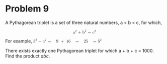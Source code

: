# Problem 9

A Pythagorean triplet is a set of three natural numbers, a < b < c, for which,

<math xmlns="http://www.w3.org/1998/Math/MathML" display="block">
  <msup>
    <mn>a</mn>
    <mn>2</mn>
  </msup>
  <mo>+</mo>
  <msup>
    <mn>b</mn>
    <mn>2</mn>
  </msup>
  <mo>=</mo>
  <msup>
    <mn>c</mn>
    <mn>2</mn>
  </msup>
</math>

For example, 
<math xmlns="http://www.w3.org/1998/Math/MathML">
  <msup>
    <mn>3</mn>
    <mn>2</mn>
  </msup>
  <mo>+</mo>
  <msup>
    <mn>4</mn>
    <mn>2</mn>
  </msup>
  <mo>=</mo>
  <mo> </mo>
  <mo>9</mo>
  <mo>+</mo>
  <mo>16</mo>
  <mo> </mo>
  <mo>=</mo>
  <mo> </mo>
  <mo>25</mo>
  <mo> </mo>
  <mo>=</mo>
  <msup>
    <mn>5</mn>
    <mn>2</mn>
  </msup>
</math>

There exists exactly one Pythagorean triplet for which a + b + c = 1000.
Find the product *abc*.